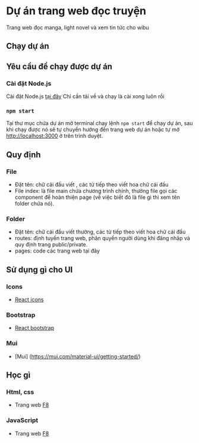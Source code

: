 # Dự án trang web đọc truyện

Trang web đọc manga, light novel và xem tin tức cho wibu

## Chạy dự án

## Yêu cầu để chạy được dự án

### Cài đặt Node.js
Cài đặt Node.js [tại đây](https://nodejs.org/en)
Chỉ cần tải về và chạy là cài xong luôn rồi

### `npm start`
Tại thư mục chứa dự án mở terminal chạy lệnh `npm start` để chạy dự án, sau khi chạy được nó sẽ tự chuyển hướng đến trang web dự án hoặc tự mở [http://localhost:3000](http://localhost:3000) ở trên trình duyệt.

## Quy định

### File
- Đặt tên: chữ cái đầu viết , các từ tiếp theo viết hoa chữ cái đầu
- File index: là file main chứa chương trình chính, thường file gọi các component để hoàn thiện page (về việc biết đó là file gì thì xem tên folder chứa nó).

### Folder
- Đặt tên: chữ cái đầu viết thường, các từ tiếp theo viết hoa chữ cái đầu
- routes: định tuyến trang web, phân quyền người dùng khi đăng nhập và quy định trang public/private.
- pages: code các trang web tại đây


## Sử dụng gì cho UI

### Icons
- [React icons](https://react-icons.github.io/react-icons/)

### Bootstrap
- [React bootstrap](https://react-bootstrap.netlify.app/docs/components/accordion)

### Mui
- [Mui] (https://mui.com/material-ui/getting-started/)

## Học gì

### Html, css
- Trang web [F8](https://fullstack.edu.vn/courses/html-css)

### JavaScript
- Trang web [F8](https://fullstack.edu.vn/courses/javascript-co-ban)